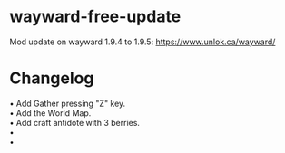 # wayward-free-update
Mod update on wayward 1.9.4 to 1.9.5: https://www.unlok.ca/wayward/
# Changelog
• Add Gather pressing "Z" key. \
• Add the World Map. \
• Add craft antidote with 3 berries. \
•  \
•  
